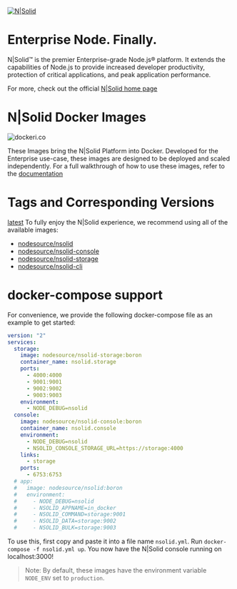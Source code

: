 [![N|Solid](https://raw.githubusercontent.com/nodesource/docker-nsolid/master/imgs/nsolid.png)](https://nodesource.com/products/nsolid)

# Enterprise Node. Finally.

N|Solid™ is the premier Enterprise-grade Node.js® platform. It extends the capabilities of Node.js to provide increased developer productivity, protection of critical applications, and peak application performance.

For more, check out the official [N|Solid home page](https://nodesource.com/products/nsolid)

# N|Solid Docker Images

![dockeri.co](http://dockeri.co/image/nodesource/nsolid-console)

These Images bring the N|Solid Platform into Docker. Developed for the Enterprise use-case, these images are designed to be deployed and scaled independently. For a full walkthrough of how to use these images, refer to the [documentation](https://docs.nodesource.com/)

# Tags and Corresponding Versions 
[latest](https://github.com/nodesource/docker-nsolid/blob/master/dockerfiles/nsolid-console.dockerfile)
To fully enjoy the N|Solid experience, we recommend using all of the available images:

* [nodesource/nsolid](https://hub.docker.com/r/nodesource/nsolid)
* [nodesource/nsolid-console](https://hub.docker.com/r/nodesource/nsolid-console)
* [nodesource/nsolid-storage](https://hub.docker.com/r/nodesource/nsolid-storage)
* [nodesource/nsolid-cli](https://hub.docker.com/r/nodesource/nsolid-cli)

# docker-compose support

For convenience, we provide the following docker-compose file as an example to get started:

```yaml
version: "2"
services:
  storage:
    image: nodesource/nsolid-storage:boron
    container_name: nsolid.storage
    ports:
      - 4000:4000
      - 9001:9001
      - 9002:9002
      - 9003:9003
    environment:
      - NODE_DEBUG=nsolid
  console:
    image: nodesource/nsolid-console:boron
    container_name: nsolid.console
    environment:
      - NODE_DEBUG=nsolid
      - NSOLID_CONSOLE_STORAGE_URL=https://storage:4000
    links:
      - storage
    ports:
      - 6753:6753
  # app:
  #   image: nodesource/nsolid:boron
  #   environment:
  #     - NODE_DEBUG=nsolid
  #     - NSOLID_APPNAME=in_docker
  #     - NSOLID_COMMAND=storage:9001
  #     - NSOLID_DATA=storage:9002
  #     - NSOLID_BULK=storage:9003

```

To use this, first copy and paste it into a file name `nsolid.yml`. Run `docker-compose -f nsolid.yml up`. You now have the N|Solid console running on localhost:3000!

> Note: By default, these images have the environment variable `NODE_ENV` set to `production`.
 